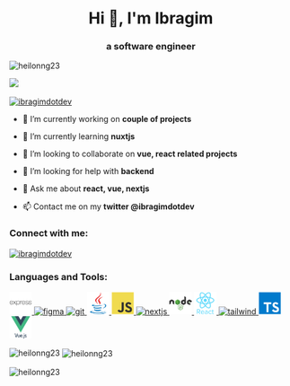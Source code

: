 <h1 align="center">Hi 👋, I'm Ibragim</h1>
<h3 align="center">a software engineer</h3>

<p align="left"> <img src="https://komarev.com/ghpvc/?username=heilonng23&label=Profile%20views&color=0e75b6&style=flat" alt="heilonng23" /> </p>
<img src="https://i.pinimg.com/originals/d5/f3/e7/d5f3e7e33f8072785936fe88cd16f502.gif" height="400px"/>

<p align="left"> <a href="https://twitter.com/ibragimdotdev" target="blank"><img src="https://img.shields.io/twitter/follow/ibragimdotdev?logo=twitter&style=for-the-badge" alt="ibragimdotdev" /></a> </p>

- 🔭 I’m currently working on **couple of projects**

- 🌱 I’m currently learning **nuxtjs**

- 👯 I’m looking to collaborate on **vue, react related projects**

- 🤝 I’m looking for help with **backend**

- 💬 Ask me about **react, vue, nextjs**

- 📫 Contact me on my **twitter @ibragimdotdev**

<h3 align="left">Connect with me:</h3>
<p align="left">
<a href="https://twitter.com/ibragimdotdev" target="blank"><img align="center" src="https://raw.githubusercontent.com/rahuldkjain/github-profile-readme-generator/master/src/images/icons/Social/twitter.svg" alt="ibragimdotdev" height="30" width="40" /></a>
</p>

<h3 align="left">Languages and Tools:</h3>
<p align="left"> <a href="https://expressjs.com" target="_blank" rel="noreferrer"> <img src="https://raw.githubusercontent.com/devicons/devicon/master/icons/express/express-original-wordmark.svg" alt="express" width="40" height="40"/> </a> <a href="https://www.figma.com/" target="_blank" rel="noreferrer"> <img src="https://www.vectorlogo.zone/logos/figma/figma-icon.svg" alt="figma" width="40" height="40"/> </a> <a href="https://git-scm.com/" target="_blank" rel="noreferrer"> <img src="https://www.vectorlogo.zone/logos/git-scm/git-scm-icon.svg" alt="git" width="40" height="40"/> </a> <a href="https://www.java.com" target="_blank" rel="noreferrer"> <img src="https://raw.githubusercontent.com/devicons/devicon/master/icons/java/java-original.svg" alt="java" width="40" height="40"/> </a> <a href="https://developer.mozilla.org/en-US/docs/Web/JavaScript" target="_blank" rel="noreferrer"> <img src="https://raw.githubusercontent.com/devicons/devicon/master/icons/javascript/javascript-original.svg" alt="javascript" width="40" height="40"/> </a> <a href="https://nextjs.org/" target="_blank" rel="noreferrer"> <img src="https://www.svgrepo.com/show/368858/nextjs.svg" alt="nextjs" width="40" height="40"/> </a> <a href="https://nodejs.org" target="_blank" rel="noreferrer"> <img src="https://raw.githubusercontent.com/devicons/devicon/master/icons/nodejs/nodejs-original-wordmark.svg" alt="nodejs" width="40" height="40"/> </a> <a href="https://reactjs.org/" target="_blank" rel="noreferrer"> <img src="https://raw.githubusercontent.com/devicons/devicon/master/icons/react/react-original-wordmark.svg" alt="react" width="40" height="40"/> </a><a href="https://tailwindcss.com/" target="_blank" rel="noreferrer"> <img src="https://www.vectorlogo.zone/logos/tailwindcss/tailwindcss-icon.svg" alt="tailwind" width="40" height="40"/> </a> <a href="https://www.typescriptlang.org/" target="_blank" rel="noreferrer"> <img src="https://raw.githubusercontent.com/devicons/devicon/master/icons/typescript/typescript-original.svg" alt="typescript" width="40" height="40"/> </a> <a href="https://vuejs.org/" target="_blank" rel="noreferrer"> <img src="https://raw.githubusercontent.com/devicons/devicon/master/icons/vuejs/vuejs-original-wordmark.svg" alt="vuejs" width="40" height="40"/> </a> </p>

<p><img align="left" src="https://github-readme-stats.vercel.app/api/top-langs?username=heilonng23&show_icons=true&locale=en&layout=compact" alt="heilonng23" /></p>

<p>&nbsp;<img align="center" src="https://github-readme-stats.vercel.app/api?username=heilonng23&show_icons=true&locale=en" alt="heilonng23" /></p>

<p><img align="center" src="https://github-readme-streak-stats.herokuapp.com/?user=heilonng23&" alt="heilonng23" /></p>

